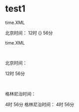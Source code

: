 # test1
<?xml version="1.0" encoding="utf-8"?>

time.XML
<?xml version="1.0" encoding="UTF-8"?>
<?xml - stylesheet href="showTime.css"type="text/css">
<root>
     <time>
          北京时间：
          <hour>  12时  </hour>{}
          <minute>56分  </minute>
     </time>
     <time><p>time.XML
  <?xml version="1.0" encoding="UTF-8"?>
  <?xml - stylesheet href="showTime.css"type="text/css"></p>
<root>
     <time>
          <p>&nbsp;</p>
          <p>北京时间：</p>
          <hour>  12时 </hour>
          <minute>56分  </minute>
     </time>
     <time>
          <p>&nbsp;</p>
          <p>格林尼治时间： </p>
          <hour>  4时  </hour>
          <minute>56分 </minute>
     </time>
</root>
          格林尼治时间：
          <hour>  4时  </hour>
          <minute>56分 </minute>
     </time>
</root>





